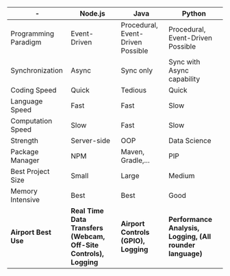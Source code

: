 -|Node.js | Java | Python
--------|--------|------|-------
Programming Paradigm| Event-Driven | Procedural, Event-Driven Possible | Procedural, Event-Driven Possible
Synchronization| Async| Sync only|  Sync with Async capability
Coding Speed | Quick | Tedious | Quick
Language Speed | Fast | Fast | Slow
Computation Speed | Slow | Fast | Slow
Strength | Server-side | OOP | Data Science
Package Manager | NPM | Maven, Gradle,... | PIP
Best Project Size | Small | Large | Medium
Memory Intensive | Best | Best | Good
**Airport Best Use** | **Real Time Data Transfers (Webcam, Off-Site Controls), Logging** | **Airport Controls (GPIO), Logging** | **Performance Analysis, Logging, (All rounder language)**

